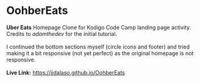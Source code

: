 # OohberEats
**Uber Eats** Homepage Clone for Kodigo Code Camp landing page activity. Credits to _adamthedev_ for the initial tutorial.\
\
I continued the bottom sections myself (circle icons and footer) and tried making it a bit responsive (not yet perfect) as the original homepage is not responsive.\
\
__Live Link:__ https://jjdalaso.github.io/OohberEats
